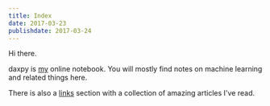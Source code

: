 ```yaml
---
title: Index
date: 2017-03-23
publishdate: 2017-03-24
---
```


Hi there.  

daxpy is [my](/about) online notebook. You will mostly find notes on machine learning and related things here.  


There is also a [links](/links) section with a collection of  amazing articles I've read. 
